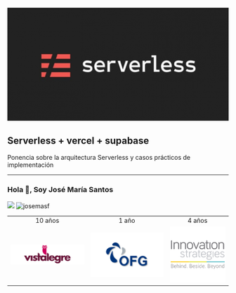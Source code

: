 <img src="/assets/logos/serverless-logo-ponencia.jpg"
						alt="logo ponencia">

## Serverless + vercel + supabase

Ponencia sobre la arquitectura Serverless y casos prácticos de implementación

<hr />
<h3>Hola 👋, Soy José María Santos</h3>
  <img src="https://avatars.githubusercontent.com/u/24436751?v=4" width="200" />
  <img src="https://github-readme-stats.vercel.app/api/top-langs?username=josemasf&show_icons=true&locale=en&layout=compact"
    alt="josemasf" />
  <table >
    <tr>
      <td style="text-align: center;">10 años</td>
      <td style="text-align: center;">1 año</td>
      <td style="text-align: center;">4 años</td>
    </tr>
    <tr>
      <td class="logo">
        <img src="/assets/logos/logo-vista.png" width="200" />
      </td>
      <td class="logo">
        <img
          src="/assets/logos/logo-ofg.png"width="200" style="background-color: white;" />
      </td>
      <td class="logo">
        <img
          src="/assets/logos/logo-inno.png" width="150">
      </td>
    </tr>					
  </table>
